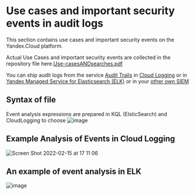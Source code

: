 # Use cases and important security events in audit logs
This section contains use cases and important security events on the Yandex.Cloud platform.

Actual Use Cases and important security events are collected in the repository file here.[Use-casesANDsearches.pdf](https://github.com/yandex-cloud/yc-solution-library-for-security/blob/master/auditlogs/_use_cases_and_searches/Use-casesANDsearches.pdf)

You can ship audit logs from the service [Audit Trails](https://cloud.yandex.ru/docs/audit-trails/) in [Cloud Logging](https://cloud.yandex.ru/docs/audit-trails/operations/export-cloud-logging) or in [Yandex Managed Service for Elasticsearch (ELK)](https://github.com/yandex-cloud/yc-solution-library-for-security/tree/master/auditlogs/export-auditlogs-to-ELK_main) or in your [other own SIEM](https://cloud.yandex.ru/docs/audit-trails/concepts/export-siem)

## Syntax of file
Event analysis expressions are prepared in KQL (ElsticSearch) and CloudLogging to choose
![image](https://user-images.githubusercontent.com/85429798/154081374-843f5c6d-a881-404a-b618-3693f1d3a11b.png)

## Example Analysis of Events in Cloud Logging
![Screen Shot 2022-02-15 at 17 11 06](https://user-images.githubusercontent.com/85429798/154079879-db576283-3afb-4bc5-a1d7-4e7de9dcb987.png)

## An example of event analysis in ELK
![image](https://user-images.githubusercontent.com/85429798/154079995-10c9d330-3e2e-4b7e-bc97-31a8b71611db.png)

